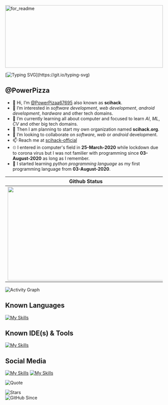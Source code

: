 <img height="200" style="width: 100%;" alt="for_readme" src="https://github.com/user-attachments/assets/f87ade7f-25b1-4796-bb23-b1b359a7d20f" />

[![Typing SVG](https://readme-typing-svg.herokuapp.com?font=Fira+Code&weight=500&size=26&pause=1000&color=00FFFF&width=600&height=70&lines=The+Great+Programmer+-+PowerPizza;Eat%2C+Code%2C+Repeat.;The+Great+Entrepreneur+-+Scihack;From+Code+to+Company.)](https://git.io/typing-svg)

## @PowerPizza

- 👋 Hi, I’m [@PowerPizaa67695](https://github.com/PowerPizza/PowerPizza) also known as **scihack**.
- 👀 I’m interested in *software development*, *web development*, *android development*, *hardware* and other tech domains.  
- 🌱 I’m currently learning all about computer and focused to learn *AI*, *ML*, *CV* and other big tech domains.
- 🏦 Then I am planning to start my own organization named **scihack.org**.
- 💞️ I’m looking to collaborate on *software*, *web* or *android* development.
- 📫 Reach me at [scihack-official](https://scihack-official.onrender.com)
- ⏲ I entered in computer's field in **25-March-2020** while lockdown due to corona virus but I was not familier with programming since **03-August-2020** as long as I remember.
- 🌄 I started learning *python programming language* as my first programming language from **03-August-2020**.  

| Github Status | Top Programming Languages |
| ----------- | --------- |
| <img src="https://github-readme-stats.vercel.app/api?username=PowerPizza&show_icons=true&theme=highcontrast&show=reviews&title_color=00ffff" width="500" height="300" /> |  <img src="https://github-readme-stats.vercel.app/api/top-langs/?username=PowerPizza&layout=compact&theme=highcontrast&title_color=00ffff" width="430" height="300" /> |

![Activity Graph](https://github-readme-activity-graph.vercel.app/graph?username=PowerPizza&theme=tokyo-night)

## Known Languages
[![My Skills](https://skillicons.dev/icons?i=python,html,css,js,react,c,java,arduino,bash,nodejs,flask,qt)](https://scihack-official.onrender.com/skills)

## Known IDE(s) & Tools
[![My Skills](https://skillicons.dev/icons?i=androidstudio,github,git,idea,vscode,mongodb,mysql,pycharm,qt,supabase)](https://scihack-official.onrender.com/skills)

## Social Media
[![My Skills](https://skillicons.dev/icons?i=linkedin)](https://www.linkedin.com/in/scihack-sh-aa61b8360/)
[![My Skills](https://skillicons.dev/icons?i=instagram)](https://www.instagram.com/powerpizza67695/)

![Quote](https://quotes-github-readme.vercel.app/api?type=horizontal&theme=radical)

![Stars](https://img.shields.io/github/stars/PowerPizza?style=social)  
![GitHub Since](https://img.shields.io/badge/Joined-2020-blue)


<!---
PowerPizaa67695/PowerPizaa67695 is a ✨ special ✨ repository because its `README.md` (this file) appears on your GitHub profile.
You can click the Preview link to take a look at your changes.
--->
